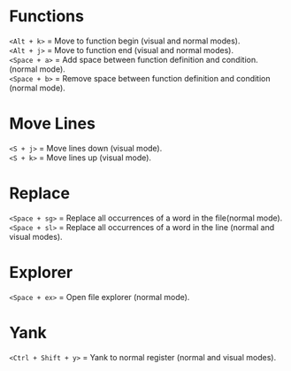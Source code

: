 # Functions
`<Alt + k>` = Move to function begin (visual and normal modes).\
`<Alt + j>` = Move to function end (visual and normal modes).\
`<Space + a>` = Add space between function definition and condition. (normal mode).\
`<Space + b>` = Remove space between function definition and condition (normal mode).

# Move Lines
`<S + j>` = Move lines down (visual mode).\
`<S + k>` = Move lines up (visual mode).

# Replace
`<Space + sg>` = Replace all occurrences of a word in the file(normal mode).\
`<Space + sl>` = Replace all occurrences of a word in the line (normal and visual modes).

# Explorer
`<Space + ex>` = Open file explorer (normal mode).

# Yank
`<Ctrl + Shift + y>` = Yank to normal register (normal and visual modes).
